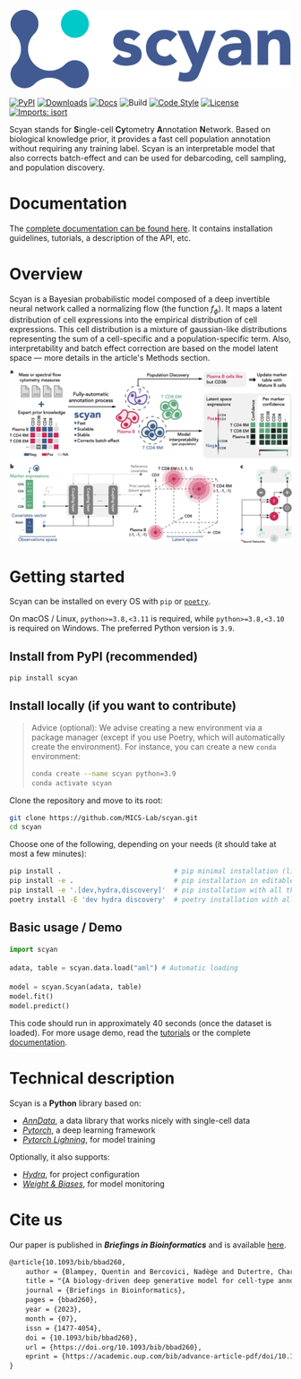 <p align="center">
  <img src="https://github.com/MICS-Lab/scyan/raw/master/docs/assets/logo.png" alt="scyan_logo" width="500"/>
</p>

[![PyPI](https://img.shields.io/pypi/v/scyan.svg)](https://pypi.org/project/scyan)
[![Downloads](https://pepy.tech/badge/scyan)](https://pepy.tech/project/scyan)
[![Docs](https://img.shields.io/badge/docs-mkdocs-blue)](https://mics-lab.github.io/scyan/)
![Build](https://github.com/MICS-Lab/scyan/workflows/ci/badge.svg)
[![Code Style](https://img.shields.io/badge/code%20style-black-000000.svg)](https://github.com/python/black)
[![License](https://img.shields.io/pypi/l/scyan.svg)](https://github.com/MICS-Lab/scyan/blob/master/LICENSE)
[![Imports: isort](https://img.shields.io/badge/imports-isort-blueviolet)](https://pycqa.github.io/isort/)

Scyan stands for **S**ingle-cell **Cy**tometry **A**nnotation **N**etwork. Based on biological knowledge prior, it provides a fast cell population annotation without requiring any training label. Scyan is an interpretable model that also corrects batch-effect and can be used for debarcoding, cell sampling, and population discovery.

# Documentation

The [complete documentation can be found here](https://mics-lab.github.io/scyan/). It contains installation guidelines, tutorials, a description of the API, etc.

# Overview

Scyan is a Bayesian probabilistic model composed of a deep invertible neural network called a normalizing flow (the function $f_{\phi}$). It maps a latent distribution of cell expressions into the empirical distribution of cell expressions. This cell distribution is a mixture of gaussian-like distributions representing the sum of a cell-specific and a population-specific term. Also, interpretability and batch effect correction are based on the model latent space — more details in the article's Methods section.

<p align="center">
  <img src="https://github.com/MICS-Lab/scyan/raw/master/docs/assets/overview.png" alt="overview_image"/>
</p>

# Getting started

Scyan can be installed on every OS with `pip` or [`poetry`](https://python-poetry.org/docs/).

On macOS / Linux, `python>=3.8,<3.11` is required, while `python>=3.8,<3.10` is required on Windows. The preferred Python version is `3.9`.

## Install from PyPI (recommended)

```bash
pip install scyan
```

## Install locally (if you want to contribute)

> Advice (optional): We advise creating a new environment via a package manager (except if you use Poetry, which will automatically create the environment). For instance, you can create a new `conda` environment:
>
> ```bash
> conda create --name scyan python=3.9
> conda activate scyan
> ```

Clone the repository and move to its root:

```bash
git clone https://github.com/MICS-Lab/scyan.git
cd scyan
```

Choose one of the following, depending on your needs (it should take at most a few minutes):

```bash
pip install .                            # pip minimal installation (library only)
pip install -e .                         # pip installation in editable mode
pip install -e '.[dev,hydra,discovery]'  # pip installation with all the extras
poetry install -E 'dev hydra discovery'  # poetry installation with all the extras
```

## Basic usage / Demo

```py
import scyan

adata, table = scyan.data.load("aml") # Automatic loading

model = scyan.Scyan(adata, table)
model.fit()
model.predict()
```

This code should run in approximately 40 seconds (once the dataset is loaded).
For more usage demo, read the [tutorials](https://mics-lab.github.io/scyan/tutorials/usage/) or the complete [documentation](https://mics-lab.github.io/scyan/).

# Technical description

Scyan is a **Python** library based on:

- [_AnnData_](https://anndata.readthedocs.io/en/latest/), a data library that works nicely with single-cell data
- [_Pytorch_](https://pytorch.org/), a deep learning framework
- [_Pytorch Lighning_](https://www.pytorchlightning.ai/), for model training

Optionally, it also supports:
- [_Hydra_](https://hydra.cc/docs/intro/), for project configuration
- [_Weight & Biases_](https://wandb.ai/site), for model monitoring

# Cite us

Our paper is published in ***Briefings in Bioinformatics*** and is available [here](https://doi.org/10.1093/bib/bbad260).
```txt
@article{10.1093/bib/bbad260,
    author = {Blampey, Quentin and Bercovici, Nadège and Dutertre, Charles-Antoine and Pic, Isabelle and Ribeiro, Joana Mourato and André, Fabrice and Cournède, Paul-Henry},
    title = "{A biology-driven deep generative model for cell-type annotation in cytometry}",
    journal = {Briefings in Bioinformatics},
    pages = {bbad260},
    year = {2023},
    month = {07},
    issn = {1477-4054},
    doi = {10.1093/bib/bbad260},
    url = {https://doi.org/10.1093/bib/bbad260},
    eprint = {https://academic.oup.com/bib/advance-article-pdf/doi/10.1093/bib/bbad260/50973199/bbad260.pdf},
}

```
